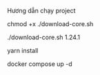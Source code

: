 Hương dẫn chạy project 

chmod +x ./download-core.sh

./download-core.sh 1.24.1

yarn install

docker compose up -d